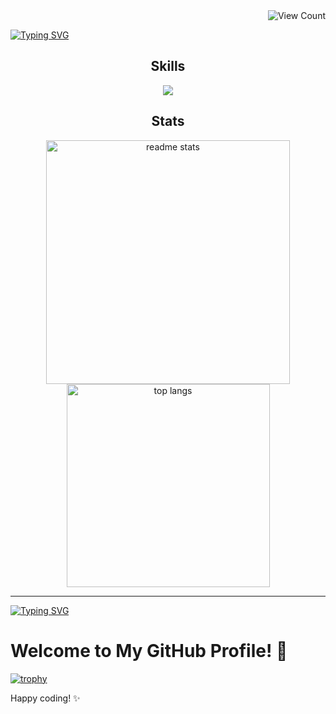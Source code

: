 <!-- View Count Badge -->
<div align="right">
  <img
    src="https://img.shields.io/endpoint?url=https%3A%2F%2Fhits.dwyl.com%2Fdhubai%2Fdhubai.json&style=flat-square&logoColor=white&label=views&labelColor=black&color=blue"
    alt="View Count"
  />
</div>

<a href="https://git.io/typing-svg"><img src="https://readme-typing-svg.demolab.com?font=Fira+Code&pause=1000&color=199BFF&repeat=false&width=435&lines=Hey+there!+Welcome+to+My+GitHub+%F0%9F%91%8B" alt="Typing SVG" /></a>



<p align="center">
  
</p> 

<h2 align="center">Skills</h2>

<div align="center">
  <a href="https://skillicons.dev">
    <!-- 
      'conda' is the icon for Anaconda/Conda environments.
      'py' is for Python.
      'docker' for Docker.
      'pytorch' for PyTorch.
      'react' for React.js.
      'tensorflow' for TensorFlow.
      Add 'theme=dark' if you prefer a dark background on icons.
    -->
    <img src="https://skillicons.dev/icons?i=conda,py,docker,pytorch,react,tensorflow&theme=dark" />
  </a>
</div>


<h2 align="center">Stats</h2>

<div align="center">
  <img 
    width=390 
    src="https://github-readme-stats-salesp07.vercel.app/api?username=dhubai&count_private=true&show_icons=true&theme=holi&rank_icon=github&border_radius=10" 
    alt="readme stats" 
  />
  <br/>
  <img 
    width=325 
    src="https://github-readme-stats-salesp07.vercel.app/api/top-langs/?username=dhubai&hide=HTML&langs_count=8&layout=compact&theme=holi&border_radius=10&size_weight=0.5&count_weight=0.5&exclude_repo=github-readme-stats" 
    alt="top langs" 
  />
</div>

<hr/>











<a href="https://git.io/typing-svg"><img src="https://readme-typing-svg.demolab.com?font=Fira+Code&pause=1000&color=199BFF&repeat=false&width=435&lines=Happy+coding!+%E2%9C%A8" alt="Typing SVG" /></a>



# Welcome to My GitHub Profile! 👋

[![trophy](https://github-profile-trophy.vercel.app/?username=dhubai)](https://github.com/ryo-ma/github-profile-trophy)


Happy coding! ✨

